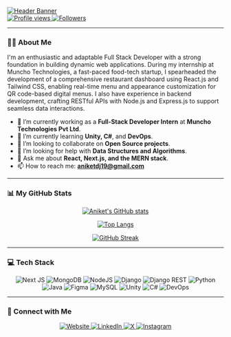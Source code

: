 <a href="https://github.com/blockbusterandy" target="_blank" rel="noopener noreferrer">
    <img src="https://res.cloudinary.com/dzflqtsc4/image/upload/v1753191802/Banner_dpwly0.png" alt="Header Banner" />
</a>

<br>

<a href="https://github.com/blockbusterandy" target="_blank" rel="noopener noreferrer">
    <img src="https://komarev.com/ghpvc/?username=blockbusterandy&style=for-the-badge&color=brightgreen" alt="Profile views" />
</a>
<a href="https://github.com/blockbusterandy?tab=followers" target="_blank" rel="noopener noreferrer">
    <img src="https://img.shields.io/github/followers/blockbusterandy?label=Followers&style=for-the-badge&logo=GitHub&color=blue" alt="Followers" />
</a>

---

### 👨‍💻 About Me

I'm an enthusiastic and adaptable Full Stack Developer with a strong foundation in building dynamic web applications. During my internship at Muncho Technologies, a fast-paced food-tech startup, I spearheaded the development of a comprehensive restaurant dashboard using React.js and Tailwind CSS, enabling real-time menu and appearance customization for QR code-based digital menus. I also have experience in backend development, crafting RESTful APIs with Node.js and Express.js to support seamless data interactions.

- 🔭 I’m currently working as a **Full-Stack Developer Intern** at **Muncho Technologies Pvt Ltd**.
- 🌱 I’m currently learning **Unity, C#**, and **DevOps**.
- 👯 I’m looking to collaborate on **Open Source projects**.
- 🤔 I’m looking for help with **Data Structures and Algorithms**.
- 💬 Ask me about **React, Next.js, and the MERN stack**.
- 📫 How to reach me: **aniketdj19@gmail.com**

---

### 📊 My GitHub Stats

<p align="center">
  <a href="https://github.com/blockbusterandy">
    <img
      src="https://github-readme-stats.vercel.app/api?username=blockbusterandy&show_icons=true&theme=dracula"
      alt="Aniket's GitHub stats"
    />
  </a>
</p>
<p align="center">
  <a href="https://github.com/blockbusterandy">
    <img
      src="https://github-readme-stats.vercel.app/api/top-langs/?username=blockbusterandy&layout=compact&theme=dracula"
      alt="Top Langs"
    />
  </a>
</p>
<p align="center">
  <a href="https://github.com/blockbusterandy">
    <img
      src="https://github-readme-streak-stats.herokuapp.com/?user=blockbusterandy&theme=dracula"
      alt="GitHub Streak"
    />
  </a>
</p>

---

### 💻 Tech Stack

<p align="center">
    <img src="https://img.shields.io/badge/Next-black?style=for-the-badge&logo=next.js&logoColor=white" alt="Next JS"/>
    <img src="https://img.shields.io/badge/MongoDB-%234ea94b.svg?style=for-the-badge&logo=mongodb&logoColor=white" alt="MongoDB"/>
    <img src="https://img.shields.io/badge/node.js-6DA55F?style=for-the-badge&logo=node.js&logoColor=white" alt="NodeJS"/>
    <img src="https://img.shields.io/badge/django-%23092E20.svg?style=for-the-badge&logo=django&logoColor=white" alt="Django"/>
    <img src="https://img.shields.io/badge/DJANGO-REST-ff1709?style=for-the-badge&logo=django&logoColor=white&color=ff1709&labelColor=gray" alt="Django REST"/>
    <img src="https://img.shields.io/badge/python-3670A0?style=for-the-badge&logo=python&logoColor=ffdd54" alt="Python"/>
    <img src="https://img.shields.io/badge/java-%23ED8B00.svg?style=for-the-badge&logo=openjdk&logoColor=white" alt="Java"/>
    <img src="https://img.shields.io/badge/figma-%23F24E1E.svg?style=for-the-badge&logo=figma&logoColor=white" alt="Figma"/>
    <img src="https://img.shields.io/badge/mysql-4479A1.svg?style=for-the-badge&logo=mysql&logoColor=white" alt="MySQL"/>
    <img src="https://img.shields.io/badge/Unity-100000?style=for-the-badge&logo=unity&logoColor=white" alt="Unity"/>
    <img src="https://img.shields.io/badge/C%23-239120?style=for-the-badge&logo=c-sharp&logoColor=white" alt="C#"/>
    <img src="https://img.shields.io/badge/devops-007ACC?style=for-the-badge&logo=azure-devops&logoColor=white" alt="DevOps"/>
</p>

---

### 🔗 Connect with Me

<p align="center">
    <a href="https://aniketjadhav.com" target="_blank" rel="noopener noreferrer">
        <img src="https://img.shields.io/badge/Website-8A2BE2?style=for-the-badge&logo=About.me&logoColor=white" alt="Website"/>
    </a>
    <a href="https://linkedin.com/in/blockbusterandy" target="_blank" rel="noopener noreferrer">
        <img src="https://img.shields.io/badge/LinkedIn-%230077B5.svg?style=for-the-badge&logo=linkedin&logoColor=white" alt="LinkedIn"/>
    </a>
    <a href="https://x.com/BlockbusterAndy" target="_blank" rel="noopener noreferrer">
        <img src="https://img.shields.io/badge/X-black.svg?style=for-the-badge&logo=X&logoColor=white" alt="X"/>
    </a>
    <a href="https://instagram.com/blockbusterandy" target="_blank" rel="noopener noreferrer">
        <img src="https://img.shields.io/badge/Instagram-%23E4405F.svg?style=for-the-badge&logo=Instagram&logoColor=white" alt="Instagram"/>
    </a>
</p>
